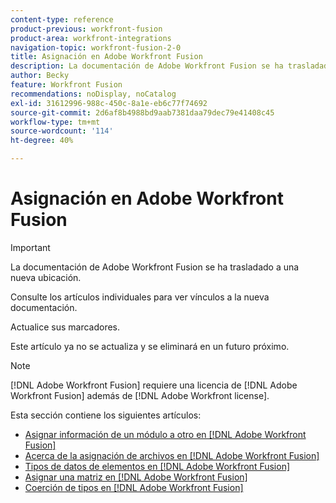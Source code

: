 ```yaml
---
content-type: reference
product-previous: workfront-fusion
product-area: workfront-integrations
navigation-topic: workfront-fusion-2-0
title: Asignación en Adobe Workfront Fusion
description: La documentación de Adobe Workfront Fusion se ha trasladado a una nueva ubicación. Este artículo ha quedado obsoleto, pero contiene un vínculo al nuevo artículo que cubre esta funcionalidad.
author: Becky
feature: Workfront Fusion
recommendations: noDisplay, noCatalog
exl-id: 31612996-988c-450c-8a1e-eb6c77f74692
source-git-commit: 2d6af8b4988bd9aab7381daa79dec79e41408c45
workflow-type: tm+mt
source-wordcount: '114'
ht-degree: 40%

---
```


# Asignación en Adobe Workfront Fusion

>[!IMPORTANT]
>
>La documentación de Adobe Workfront Fusion se ha trasladado a una nueva ubicación.
>
>Consulte los artículos individuales para ver vínculos a la nueva documentación.
>
>Actualice sus marcadores.
>
>Este artículo ya no se actualiza y se eliminará en un futuro próximo.

>[!NOTE]
>
>[!DNL Adobe Workfront Fusion] requiere una licencia de [!DNL Adobe Workfront Fusion] además de [!DNL Adobe Workfront license].

Esta sección contiene los siguientes artículos:

* [Asignar información de un módulo a otro en [!DNL Adobe Workfront Fusion]](../../workfront-fusion/mapping/map-information-between-modules.md)
* [Acerca de la asignación de archivos en [!DNL Adobe Workfront Fusion]](../../workfront-fusion/mapping/about-mapping-files.md)
* [Tipos de datos de elementos en [!DNL Adobe Workfront Fusion]](../../workfront-fusion/mapping/item-data-types.md)
* [Asignar una matriz en [!DNL Adobe Workfront Fusion]](../../workfront-fusion/mapping/map-an-array.md)
* [Coerción de tipos en [!DNL Adobe Workfront Fusion]](../../workfront-fusion/mapping/type-coercion.md)
